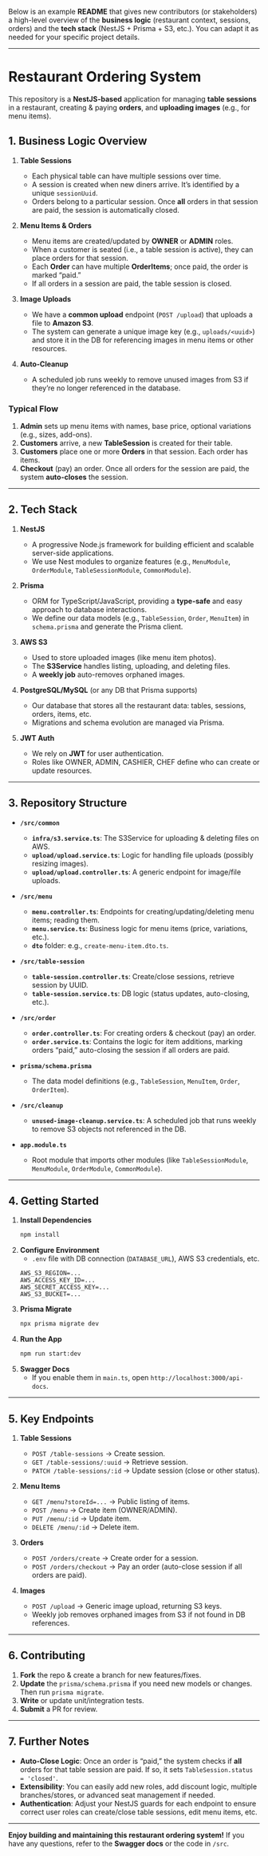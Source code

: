 Below is an example **README** that gives new contributors (or stakeholders) a high-level overview of the **business logic** (restaurant context, sessions, orders) and the **tech stack** (NestJS + Prisma + S3, etc.). You can adapt it as needed for your specific project details.

---

# Restaurant Ordering System

This repository is a **NestJS-based** application for managing **table sessions** in a restaurant, creating & paying **orders**, and **uploading images** (e.g., for menu items).

## 1. Business Logic Overview

1. **Table Sessions**

   - Each physical table can have multiple sessions over time.
   - A session is created when new diners arrive. It’s identified by a unique `sessionUuid`.
   - Orders belong to a particular session. Once **all** orders in that session are paid, the session is automatically closed.

2. **Menu Items & Orders**

   - Menu items are created/updated by **OWNER** or **ADMIN** roles.
   - When a customer is seated (i.e., a table session is active), they can place orders for that session.
   - Each **Order** can have multiple **OrderItems**; once paid, the order is marked “paid.”
   - If all orders in a session are paid, the table session is closed.

3. **Image Uploads**

   - We have a **common upload** endpoint (`POST /upload`) that uploads a file to **Amazon S3**.
   - The system can generate a unique image key (e.g., `uploads/<uuid>`) and store it in the DB for referencing images in menu items or other resources.

4. **Auto-Cleanup**
   - A scheduled job runs weekly to remove unused images from S3 if they’re no longer referenced in the database.

### Typical Flow

1. **Admin** sets up menu items with names, base price, optional variations (e.g., sizes, add-ons).
2. **Customers** arrive, a new **TableSession** is created for their table.
3. **Customers** place one or more **Orders** in that session. Each order has items.
4. **Checkout** (pay) an order. Once all orders for the session are paid, the system **auto-closes** the session.

---

## 2. Tech Stack

1. **NestJS**

   - A progressive Node.js framework for building efficient and scalable server-side applications.
   - We use Nest modules to organize features (e.g., `MenuModule`, `OrderModule`, `TableSessionModule`, `CommonModule`).

2. **Prisma**

   - ORM for TypeScript/JavaScript, providing a **type-safe** and easy approach to database interactions.
   - We define our data models (e.g., `TableSession`, `Order`, `MenuItem`) in `schema.prisma` and generate the Prisma client.

3. **AWS S3**

   - Used to store uploaded images (like menu item photos).
   - The **S3Service** handles listing, uploading, and deleting files.
   - A **weekly job** auto-removes orphaned images.

4. **PostgreSQL/MySQL** (or any DB that Prisma supports)

   - Our database that stores all the restaurant data: tables, sessions, orders, items, etc.
   - Migrations and schema evolution are managed via Prisma.

5. **JWT Auth**
   - We rely on **JWT** for user authentication.
   - Roles like OWNER, ADMIN, CASHIER, CHEF define who can create or update resources.

---

## 3. Repository Structure

- **`/src/common`**

  - **`infra/s3.service.ts`**: The S3Service for uploading & deleting files on AWS.
  - **`upload/upload.service.ts`**: Logic for handling file uploads (possibly resizing images).
  - **`upload/upload.controller.ts`**: A generic endpoint for image/file uploads.

- **`/src/menu`**

  - **`menu.controller.ts`**: Endpoints for creating/updating/deleting menu items; reading them.
  - **`menu.service.ts`**: Business logic for menu items (price, variations, etc.).
  - **`dto`** folder: e.g., `create-menu-item.dto.ts`.

- **`/src/table-session`**

  - **`table-session.controller.ts`**: Create/close sessions, retrieve session by UUID.
  - **`table-session.service.ts`**: DB logic (status updates, auto-closing, etc.).

- **`/src/order`**

  - **`order.controller.ts`**: For creating orders & checkout (pay) an order.
  - **`order.service.ts`**: Contains the logic for item additions, marking orders “paid,” auto-closing the session if all orders are paid.

- **`prisma/schema.prisma`**

  - The data model definitions (e.g., `TableSession`, `MenuItem`, `Order`, `OrderItem`).

- **`/src/cleanup`**

  - **`unused-image-cleanup.service.ts`**: A scheduled job that runs weekly to remove S3 objects not referenced in the DB.

- **`app.module.ts`**
  - Root module that imports other modules (like `TableSessionModule`, `MenuModule`, `OrderModule`, `CommonModule`).

---

## 4. Getting Started

1. **Install Dependencies**
   ```bash
   npm install
   ```
2. **Configure Environment**
   - `.env` file with DB connection (`DATABASE_URL`), AWS S3 credentials, etc.
   ```
   AWS_S3_REGION=...
   AWS_ACCESS_KEY_ID=...
   AWS_SECRET_ACCESS_KEY=...
   AWS_S3_BUCKET=...
   ```
3. **Prisma Migrate**
   ```bash
   npx prisma migrate dev
   ```
4. **Run the App**
   ```bash
   npm run start:dev
   ```
5. **Swagger Docs**
   - If you enable them in `main.ts`, open `http://localhost:3000/api-docs`.

---

## 5. Key Endpoints

1. **Table Sessions**

   - `POST /table-sessions` → Create session.
   - `GET /table-sessions/:uuid` → Retrieve session.
   - `PATCH /table-sessions/:id` → Update session (close or other status).

2. **Menu Items**

   - `GET /menu?storeId=...` → Public listing of items.
   - `POST /menu` → Create item (OWNER/ADMIN).
   - `PUT /menu/:id` → Update item.
   - `DELETE /menu/:id` → Delete item.

3. **Orders**

   - `POST /orders/create` → Create order for a session.
   - `POST /orders/checkout` → Pay an order (auto-close session if all orders are paid).

4. **Images**
   - `POST /upload` → Generic image upload, returning S3 keys.
   - Weekly job removes orphaned images from S3 if not found in DB references.

---

## 6. Contributing

1. **Fork** the repo & create a branch for new features/fixes.
2. **Update** the `prisma/schema.prisma` if you need new models or changes. Then run `prisma migrate`.
3. **Write** or update unit/integration tests.
4. **Submit** a PR for review.

---

## 7. Further Notes

- **Auto-Close Logic**: Once an order is “paid,” the system checks if **all** orders for that table session are paid. If so, it sets `TableSession.status = 'closed'`.
- **Extensibility**: You can easily add new roles, add discount logic, multiple branches/stores, or advanced seat management if needed.
- **Authentication**: Adjust your NestJS guards for each endpoint to ensure correct user roles can create/close table sessions, edit menu items, etc.

---

**Enjoy building and maintaining this restaurant ordering system!** If you have any questions, refer to the **Swagger docs** or the code in `/src`.
